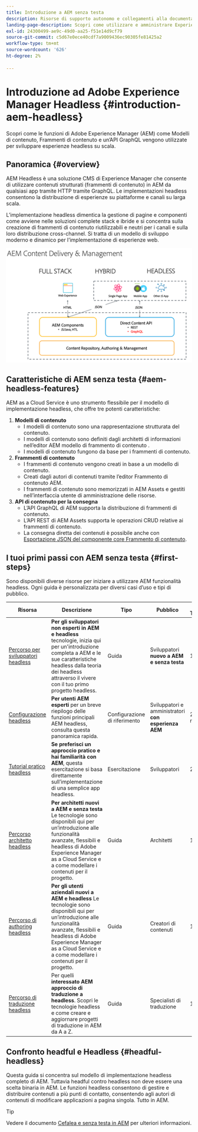 ```yaml
---
title: Introduzione a AEM senza testa
description: Risorse di supporto autonomo e collegamenti alla documentazione di Adobe Experience Manager (AEM) Headless. Scopri come le funzioni come Modelli di contenuto, Frammenti di contenuto e API GraphQL vengono utilizzate per sviluppare esperienze headless con AEM.
landing-page-description: Scopri come utilizzare e amministrare Experience Manager Headless as a Cloud Service.
exl-id: 24300499-ae9c-49d0-aa25-f51e14d9cf79
source-git-commit: c5d67e0ece40cdf7a9009436ec90305fe81425a2
workflow-type: tm+mt
source-wordcount: '626'
ht-degree: 2%

---
```



# Introduzione ad Adobe Experience Manager Headless  {#introduction-aem-headless}

Scopri come le funzioni di Adobe Experience Manager (AEM) come Modelli di contenuto, Frammenti di contenuto e un’API GraphQL vengono utilizzate per sviluppare esperienze headless su scala.

## Panoramica {#overview}

AEM Headless è una soluzione CMS di Experience Manager che consente di utilizzare contenuti strutturati (frammenti di contenuto) in AEM da qualsiasi app tramite HTTP tramite GraphQL. Le implementazioni headless consentono la distribuzione di esperienze su piattaforme e canali su larga scala.

L’implementazione headless dimentica la gestione di pagine e componenti come avviene nelle soluzioni complete stack e ibride e si concentra sulla creazione di frammenti di contenuto riutilizzabili e neutri per i canali e sulla loro distribuzione cross-channel. Si tratta di un modello di sviluppo moderno e dinamico per l’implementazione di esperienze web.

![Modelli di implementazione AEM](assets/aem-implementation-models.png)

## Caratteristiche di AEM senza testa {#aem-headless-features}

AEM as a Cloud Service è uno strumento flessibile per il modello di implementazione headless, che offre tre potenti caratteristiche:

1. **Modelli di contenuto**
   * I modelli di contenuto sono una rappresentazione strutturata del contenuto.
   * I modelli di contenuto sono definiti dagli architetti di informazioni nell’editor AEM modello di frammento di contenuto .
   * I modelli di contenuto fungono da base per i frammenti di contenuto.
1. **Frammenti di contenuto**
   * I frammenti di contenuto vengono creati in base a un modello di contenuto.
   * Creati dagli autori di contenuti tramite l’editor Frammento di contenuto AEM.
   * I frammenti di contenuto sono memorizzati in AEM Assets e gestiti nell’interfaccia utente di amministrazione delle risorse.
1. **API di contenuto per la consegna**
   * L’API GraphQL di AEM supporta la distribuzione di frammenti di contenuto.
   * L’API REST di AEM Assets supporta le operazioni CRUD relative ai frammenti di contenuto.
   * La consegna diretta dei contenuti è possibile anche con [Esportazione JSON del componente core Frammento di contenuto](https://experienceleague.adobe.com/docs/experience-manager-core-components/using/components/content-fragment-component.html).

## I tuoi primi passi con AEM senza testa {#first-steps}

Sono disponibili diverse risorse per iniziare a utilizzare AEM funzionalità headless. Ogni guida è personalizzata per diversi casi d’uso e tipi di pubblico.

| Risorsa | Descrizione | Tipo | Pubblico | Est Tempo |
|---|---|---|---|---|
| [Percorso per sviluppatori headless](/help/journey-headless/developer/overview.md) | **Per gli sviluppatori non esperti in AEM e headless** tecnologie, inizia qui per un&#39;introduzione completa a AEM e le sue caratteristiche headless dalla teoria dei headless attraverso il vivere con il tuo primo progetto headless. | Guida | Sviluppatori **nuovo a AEM e senza testa** | 1 ora |
| [Configurazione headless](/help/headless/setup/introduction.md) | **Per utenti AEM esperti** per un breve riepilogo delle funzioni principali AEM headless, consulta questa panoramica rapida. | Configurazione di riferimento | Sviluppatori e amministratori **con esperienza AEM** | 20 minuti |
| [Tutorial pratico headless](https://experienceleague.adobe.com/docs/experience-manager-learn/getting-started-with-aem-headless/graphql/multi-step/overview.html) | **Se preferisci un approccio pratico e hai familiarità con AEM**, questa esercitazione si basa direttamente sull’implementazione di una semplice app headless. | Esercitazione | Sviluppatori | 2 ore |
| [Percorso architetto headless](/help/journey-headless/architect/overview.md) | **Per architetti nuovi a AEM e senza testa** Le tecnologie sono disponibili qui per un’introduzione alle funzionalità avanzate, flessibili e headless di Adobe Experience Manager as a Cloud Service e a come modellare i contenuti per il progetto. | Guida | Architetti | 1 ora |
| [Percorso di authoring headless](/help/journey-headless/author/overview.md) | **Per gli utenti aziendali nuovi a AEM e headless** Le tecnologie sono disponibili qui per un’introduzione alle funzionalità avanzate, flessibili e headless di Adobe Experience Manager as a Cloud Service e a come modellare i contenuti per il progetto. | Guida | Creatori di contenuti | 1 ora |
| [Percorso di traduzione headless](/help/journey-headless/translation/overview.md) | Per quelli **interessato AEM approccio di traduzione a headless**. Scopri le tecnologie headless e come creare e aggiornare progetti di traduzione in AEM da A a Z. | Guida | Specialisti di traduzione | 1 ora |

## Confronto headful e Headless {#headful-headless}

Questa guida si concentra sul modello di implementazione headless completo di AEM. Tuttavia headful contro headless non deve essere una scelta binaria in AEM. Le funzioni headless consentono di gestire e distribuire contenuti a più punti di contatto, consentendo agli autori di contenuti di modificare applicazioni a pagina singola. Tutto in AEM.

>[!TIP]
>
>Vedere il documento [Cefalea e senza testa in AEM](/help/implementing/developing/headful-headless.md) per ulteriori informazioni.